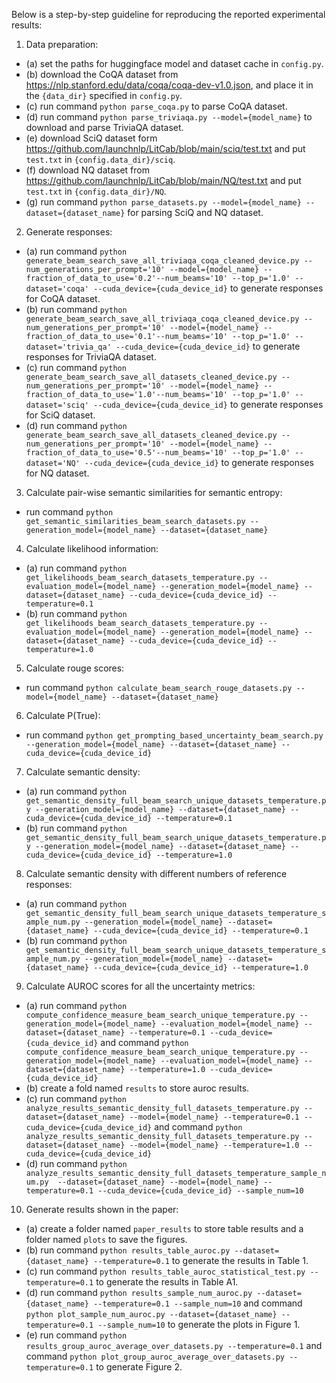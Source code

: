 Below is a step-by-step guideline for reproducing the reported experimental results:

1. Data preparation: 
- (a) set the paths for huggingface model and dataset cache in ```config.py```. 
- (b) download the CoQA dataset from https://nlp.stanford.edu/data/coqa/coqa-dev-v1.0.json, and place it in the ```{data_dir}``` specified in ```config.py```. 
- (c) run command ```python parse_coqa.py``` to parse CoQA dataset. 
- (d) run command ```python parse_triviaqa.py --model={model_name}``` to download and parse TriviaQA dataset. 
- (e) download SciQ dataset form https://github.com/launchnlp/LitCab/blob/main/sciq/test.txt and put ```test.txt``` in ```{config.data_dir}/sciq```. 
- (f) download NQ dataset from https://github.com/launchnlp/LitCab/blob/main/NQ/test.txt and put ```test.txt``` in ```{config.data_dir}/NQ```. 
- (g) run command ```python parse_datasets.py --model={model_name} --dataset={dataset_name}``` for parsing SciQ and NQ dataset. 

2. Generate responses: 
- (a) run command ```python generate_beam_search_save_all_triviaqa_coqa_cleaned_device.py --num_generations_per_prompt='10' --model={model_name} --fraction_of_data_to_use='0.2'--num_beams='10' --top_p='1.0' --dataset='coqa' --cuda_device={cuda_device_id}``` to generate responses for CoQA dataset. 
- (b) run command ```python generate_beam_search_save_all_triviaqa_coqa_cleaned_device.py --num_generations_per_prompt='10' --model={model_name} --fraction_of_data_to_use='0.1'--num_beams='10' --top_p='1.0' --dataset='trivia_qa' --cuda_device={cuda_device_id}``` to generate responses for TriviaQA dataset. 
- (c) run command ```python generate_beam_search_save_all_datasets_cleaned_device.py --num_generations_per_prompt='10' --model={model_name} --fraction_of_data_to_use='1.0'--num_beams='10' --top_p='1.0' --dataset='sciq' --cuda_device={cuda_device_id}``` to generate responses for SciQ dataset. 
- (d) run command ```python generate_beam_search_save_all_datasets_cleaned_device.py --num_generations_per_prompt='10' --model={model_name} --fraction_of_data_to_use='0.5'--num_beams='10' --top_p='1.0' --dataset='NQ' --cuda_device={cuda_device_id}``` to generate responses for NQ dataset.

3. Calculate pair-wise semantic similarities for semantic entropy: 
- run command ```python get_semantic_similarities_beam_search_datasets.py --generation_model={model_name} --dataset={dataset_name}```  

4. Calculate likelihood information: 
- (a) run command ```python get_likelihoods_beam_search_datasets_temperature.py --evaluation_model={model_name} --generation_model={model_name} --dataset={dataset_name} --cuda_device={cuda_device_id} --temperature=0.1``` 
- (b) run command ```python get_likelihoods_beam_search_datasets_temperature.py --evaluation_model={model_name} --generation_model={model_name} --dataset={dataset_name} --cuda_device={cuda_device_id} --temperature=1.0```

5. Calculate rouge scores: 
- run command ```python calculate_beam_search_rouge_datasets.py --model={model_name} --dataset={dataset_name}```

6. Calculate P(True): 
- run command ```python get_prompting_based_uncertainty_beam_search.py --generation_model={model_name} --dataset={dataset_name} --cuda_device={cuda_device_id}``` 

7. Calculate semantic density: 
- (a) run command ```python get_semantic_density_full_beam_search_unique_datasets_temperature.py --generation_model={model_name} --dataset={dataset_name} --cuda_device={cuda_device_id} --temperature=0.1``` 
- (b) run command ```python get_semantic_density_full_beam_search_unique_datasets_temperature.py --generation_model={model_name} --dataset={dataset_name} --cuda_device={cuda_device_id} --temperature=1.0```

8. Calculate semantic density with different numbers of reference responses: 
- (a) run command ```python get_semantic_density_full_beam_search_unique_datasets_temperature_sample_num.py --generation_model={model_name} --dataset={dataset_name} --cuda_device={cuda_device_id} --temperature=0.1``` 
- (b) run command ```python get_semantic_density_full_beam_search_unique_datasets_temperature_sample_num.py --generation_model={model_name} --dataset={dataset_name} --cuda_device={cuda_device_id} --temperature=1.0```

9. Calculate AUROC scores for all the uncertainty metrics: 
- (a) run command ```python compute_confidence_measure_beam_search_unique_temperature.py --generation_model={model_name} --evaluation_model={model_name} --dataset={dataset_name} --temperature=0.1 --cuda_device={cuda_device_id}``` and command ```python compute_confidence_measure_beam_search_unique_temperature.py --generation_model={model_name} --evaluation_model={model_name} --dataset={dataset_name} --temperature=1.0 --cuda_device={cuda_device_id}``` 
- (b) create a fold named ```results``` to store auroc results. 
- (c) run command ```python analyze_results_semantic_density_full_datasets_temperature.py --dataset={dataset_name} --model={model_name} --temperature=0.1 --cuda_device={cuda_device_id}``` and command ```python analyze_results_semantic_density_full_datasets_temperature.py --dataset={dataset_name} --model={model_name} --temperature=1.0 --cuda_device={cuda_device_id}``` 
- (d) run command ```python analyze_results_semantic_density_full_datasets_temperature_sample_num.py  --dataset={dataset_name} --model={model_name} --temperature=0.1 --cuda_device={cuda_device_id} --sample_num=10```

10. Generate results shown in the paper: 
- (a) create a folder named ```paper_results``` to store table results and a folder named ```plots``` to save the figures. 
- (b) run command ```python results_table_auroc.py --dataset={dataset_name} --temperature=0.1``` to generate the results in Table 1. 
- (c) run command ```python results_table_auroc_statistical_test.py --temperature=0.1``` to generate the results in Table A1. 
- (d) run command ```python results_sample_num_auroc.py --dataset={dataset_name} --temperature=0.1 --sample_num=10``` and command ```python plot_sample_num_auroc.py --dataset={dataset_name} --temperature=0.1 --sample_num=10``` to generate the plots in Figure 1. 
- (e) run command ```python results_group_auroc_average_over_datasets.py --temperature=0.1``` and command ```python plot_group_auroc_average_over_datasets.py --temperature=0.1``` to generate Figure 2. 
